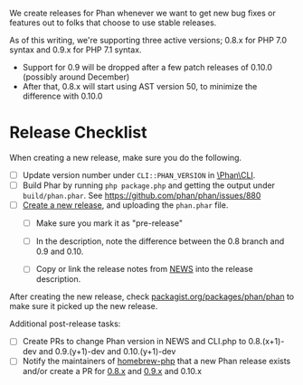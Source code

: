 We create releases for Phan whenever we want to get new bug fixes or features out to folks that choose to use stable releases.

As of this writing, we're supporting three active versions; 0.8.x for PHP 7.0 syntax and 0.9.x for PHP 7.1 syntax.

- Support for 0.9 will be dropped after a few patch releases of 0.10.0 (possibly around December)
- After that, 0.8.x will start using AST version 50, to minimize the difference with 0.10.0

# Release Checklist

When creating a new release, make sure you do the following.

- [ ] Update version number under `CLI::PHAN_VERSION` in [\Phan\CLI](https://github.com/phan/phan/blob/master/src/Phan/CLI.php#L16).
- [ ] Build Phar by running `php package.php` and getting the output under `build/phan.phar`. See https://github.com/phan/phan/issues/880
- [ ] [Create a new release](https://github.com/phan/phan/releases), and uploading the `phan.phar` file.
  - [ ] Make sure you mark it as "pre-release"
  - [ ] In the description, note the difference between the 0.8 branch and 0.9 and 0.10.
  - [ ] Copy or link the release notes from [NEWS](https://github.com/phan/phan/blob/master/NEWS) into the release description.


After creating the new release, check [packagist.org/packages/phan/phan](https://packagist.org/packages/phan/phan) to make sure it picked up the new release.

Additional post-release tasks:

- [ ] Create PRs to change Phan version in NEWS and CLI.php to 0.8.(x+1)-dev and 0.9.(y+1)-dev and 0.10.(y+1)-dev
- [ ] Notify the maintainers of [homebrew-php](https://github.com/Homebrew/homebrew-php) that a new Phan release exists and/or create a PR for [0.8.x](https://github.com/Homebrew/homebrew-php/pull/4219) and [0.9.x](https://github.com/Homebrew/homebrew-php/pull/4220) and 0.10.x